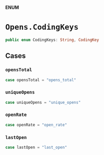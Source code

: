 **ENUM**

# `Opens.CodingKeys`

```swift
public enum CodingKeys: String, CodingKey
```

## Cases
### `opensTotal`

```swift
case opensTotal = "opens_total"
```

### `uniqueOpens`

```swift
case uniqueOpens = "unique_opens"
```

### `openRate`

```swift
case openRate = "open_rate"
```

### `lastOpen`

```swift
case lastOpen = "last_open"
```
